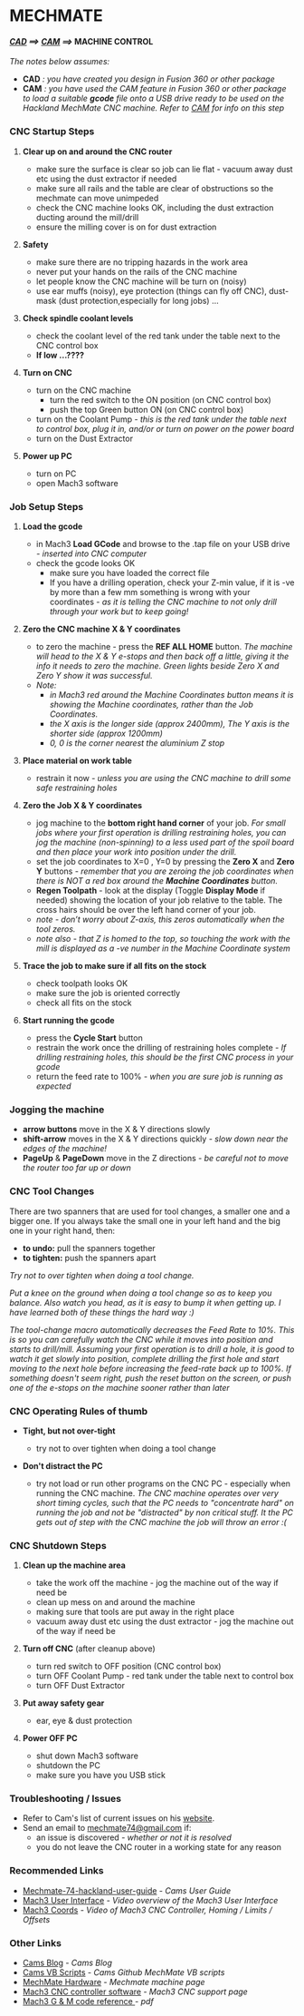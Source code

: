 # MECHMATE
#### *[CAD](CAD.md) ==> [CAM](CAM.md) ==>* MACHINE CONTROL

 *The notes below assumes:*
* __CAD__ *: you have created you design in Fusion 360 or other package*
* __CAM__ *: you have used the CAM feature in Fusion 360 or other package to load a suitable __gcode__ file onto a USB drive ready to be used on the Hackland MechMate CNC machine. Refer to [CAM](CAM.md) for info on this step*

### CNC Startup Steps
1. __Clear up on and around the CNC router__
    * make sure the surface is clear so job can lie flat - vacuum away dust etc using the dust extractor if needed
    * make sure all rails and the table are clear of obstructions so the mechmate can move unimpeded
    * check the CNC machine looks OK, including the dust extraction ducting around the mill/drill
    * ensure the milling cover is on for dust extraction

2. __Safety__
    * make sure there are no tripping hazards in the work area
    * never put your hands on the rails of the CNC machine
    * let people know the CNC machine will be turn on (noisy)
    * use ear muffs (noisy), eye protection (things can fly off CNC), dust-mask (dust protection,especially for long jobs) …

3. __Check spindle coolant levels__
    * check the coolant level of the red tank under the table next to the CNC control box
    * __If low ...????__

4. __Turn on CNC__
    * turn on the CNC machine
      * turn the red switch to the ON position (on CNC control box)
      * push the top Green button ON (on CNC control box)
    * turn on the Coolant Pump *- this is the red tank under the table next to control box, plug it in, and/or or turn on power on the power board*
    * turn on the Dust Extractor

5. __Power up PC__
    * turn on PC
    * open Mach3 software

### Job Setup Steps
1. __Load the gcode__
    * in Mach3 __Load GCode__ and browse to the .tap file on your USB drive *- inserted into CNC computer*
    * check the gcode looks OK
      * make sure you have loaded the correct file
      * If you have a drilling operation, check your Z-min value, if it is -ve by more than a few mm something is wrong with your coordinates *- as it is telling the CNC machine to not only drill through your work but to keep going!*

2. __Zero the CNC machine X & Y coordinates__
    * to zero the machine - press the __REF ALL HOME__ button.
    *The machine will head to the X & Y e-stops and then back off a little, giving it the info it needs to zero the machine. Green lights beside Zero X and Zero Y show it was successful.*
    * *Note:*
      * *in Mach3 red around the Machine Coordinates button means it is showing the Machine coordinates, rather than the Job Coordinates.*
      * *the X axis is the longer side (approx 2400mm), The Y axis is the shorter side (approx 1200mm)*
      * *0, 0 is the corner nearest the aluminium Z stop*

3. __Place material on work table__
    * restrain it now - *unless you are using the CNC machine to drill some safe restraining holes*

4. __Zero the Job X & Y coordinates__
    * jog machine to the __bottom right hand corner__ of your job. *For small jobs where your first operation is drilling restraining holes, you can jog the machine (non-spinning) to a less used part of the spoil board and then place your work into position under the drill.*
    * set the job coordinates to X=0 , Y=0 by pressing the __Zero X__ and __Zero Y__ buttons - *remember that you are zeroing the job coordinates when there is NOT a red box around the __Machine Coordinates__ button.*
    * __Regen Toolpath__ - look at the display (Toggle __Display Mode__ if needed) showing the location of your job relative to the table. The cross hairs should be over the left hand corner of your job.
    * *note - don’t worry about Z-axis, this zeros automatically when the tool zeros.*
    * *note also - that Z is homed to the top, so touching the work with the mill is displayed as a -ve number in the Machine Coordinate system*

5. __Trace the job to make sure if all fits on the stock__
    * check toolpath looks OK
    * make sure the job is oriented correctly
    * check all fits on the stock

6. __Start running the gcode__
    * press the __Cycle Start__ button
    * restrain the work once the drilling of restraining holes complete *- If drilling restraining holes, this should be the first CNC process in your gcode*
    * return the feed rate to 100% *- when you are sure job is running as expected*

### Jogging the machine
* __arrow buttons__ move in the X & Y directions slowly
* __shift-arrow__ moves in the X & Y directions quickly *- slow down near the edges of the machine!*
* __PageUp__ & __PageDown__ move in the Z directions *- be careful not to move the router too far up or down*

### CNC Tool Changes
There are two spanners that are used for tool changes, a smaller one and a bigger one.  If you always take the small one in your left hand and the big one in your right hand, then:
* __to undo:__ pull the spanners together
* __to tighten:__ push the spanners apart

*Try not to over tighten when doing a tool change.*

*Put a knee on the ground when doing a tool change so as to keep you balance. Also watch you head, as it is easy to bump it when getting up. I have learned both of these things the hard way :)*

*The tool-change macro automatically decreases the Feed Rate to 10%. This is so you can carefully watch the CNC while it moves into position and starts to drill/mill.  Assuming your first operation  is to drill a hole, it is good to watch it get slowly into position, complete drilling the first hole and start moving to the next hole before increasing the feed-rate back up to 100%. If something doesn't seem right, push the reset button on the screen, or push one of the e-stops on the machine sooner rather than later*


### CNC Operating Rules of thumb
* __Tight, but not over-tight__
    *  try not to over tighten when doing a tool change

* __Don't distract the PC__
    * try not load or run other programs on the CNC PC - especially when running the CNC machine. *The CNC machine operates over very short timing cycles, such that the PC needs to "concentrate hard" on running the job and not be "distracted" by non critical stuff. It the PC gets out of step with the CNC machine the job will throw an error :(*




### CNC Shutdown Steps
1. __Clean up the machine area__
    * take the work off the machine - jog the machine out of the way if need be
    * clean up mess on and around the machine
    * making sure that tools are put away in the right place
    * vacuum away dust etc using the dust extractor - jog the machine out of the way if need be

2. __Turn off CNC__ (after cleanup above)
    * turn red switch to OFF position (CNC control box)
    * turn OFF Coolant Pump - red tank under the table next to control box
    * turn OFF Dust Extractor

3. __Put away safety gear__
    * ear, eye & dust protection

4. __Power OFF PC__
    * shut down Mach3 software
    * shutdown the PC
    * make sure you have you USB stick

### Troubleshooting / Issues
* Refer to Cam's list of current issues on his [website](https://hackingismakingisengineering.wordpress.com/mechmate-74-hackland-user-guide/#troubleshooting).
* Send an email to <mechmate74@gmail.com> if:
  * an issue is discovered *- whether or not it is resolved*
  * you do not leave the CNC router in a working state for any reason

### Recommended Links
* [Mechmate-74-hackland-user-guide](https://hackingismakingisengineering.wordpress.com/mechmate-74-hackland-user-guide/) *- Cams User Guide*
* [Mach3 User Interface](https://www.youtube.com/watch?v=08qK4NfnXqA) *- Video overview of the Mach3 User Interface*
* [Mach3 Coords](https://youtu.be/ACx64oWwbMc) *- Video of Mach3 CNC Controller, Homing / Limits / Offsets*

### Other Links
* [Cams Blog](https://hackingismakingisengineering.wordpress.com/) *- Cams Blog*
* [Cams VB Scripts](https://github.com/cstewart000/HME_Mach3) *- Cams Github MechMate VB scripts*
* [MechMate Hardware](http://www.mechmate.com/) *- Mechmate machine page*
* [Mach3 CNC controller software](http://www.machsupport.com/software/mach3/) *- Mach3 CNC support page*
* [Mach3 G & M code reference ](https://machmotion.com/documentation/gcode/Mach3-GCode-Language-Reference.pdf) *- pdf*
